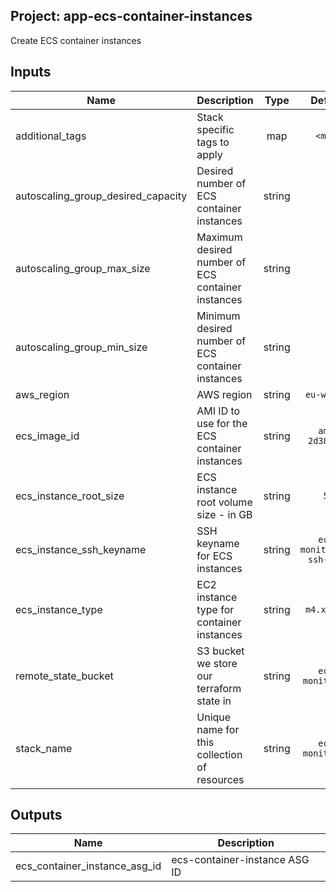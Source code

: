 ## Project: app-ecs-container-instances

Create ECS container instances



## Inputs

| Name | Description | Type | Default | Required |
|------|-------------|:----:|:-----:|:-----:|
| additional_tags | Stack specific tags to apply | map | `<map>` | no |
| autoscaling_group_desired_capacity | Desired number of ECS container instances | string | `1` | no |
| autoscaling_group_max_size | Maximum desired number of ECS container instances | string | `1` | no |
| autoscaling_group_min_size | Minimum desired number of ECS container instances | string | `1` | no |
| aws_region | AWS region | string | `eu-west-1` | no |
| ecs_image_id | AMI ID to use for the ECS container instances | string | `ami-2d386654` | no |
| ecs_instance_root_size | ECS instance root volume size - in GB | string | `50` | no |
| ecs_instance_ssh_keyname | SSH keyname for ECS instances | string | `ecs-monitoring-ssh-test` | no |
| ecs_instance_type | EC2 instance type for container instances | string | `m4.xlarge` | no |
| remote_state_bucket | S3 bucket we store our terraform state in | string | `ecs-monitoring` | no |
| stack_name | Unique name for this collection of resources | string | `ecs-monitoring` | no |

## Outputs

| Name | Description |
|------|-------------|
| ecs_container_instance_asg_id | ecs-container-instance ASG ID |

